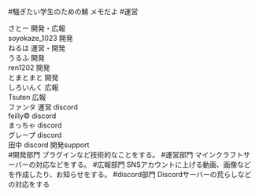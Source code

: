 #騒ぎたい学生のための鯖
メモだよ
#運営

さとー 開発・広報
<br>
soyokaze_1023 開発
<br>
ねるは 運営・開発
<br>
うるふ 開発
<br>
ren1202 開発
<br>
とまとまと 開発
<br>
しろいんく 広報
<br>
Tsuten 広報
<br>
ファンタ 運営 discord
<br>
feilly© discord
<br>
まっちゃ discord
<br>
グレープ discord
<br>
田中 discord 開発support
<br>
#開発部門
プラグインなど技術的なことをする。
#運営部門
マインクラフトサーバーの対応などをする。
#広報部門
SNSアカウントに上げる動画、画像などを作成したり、お知らせをする。
#discord部門
Discordサーバーの荒らしなどの対応をする
